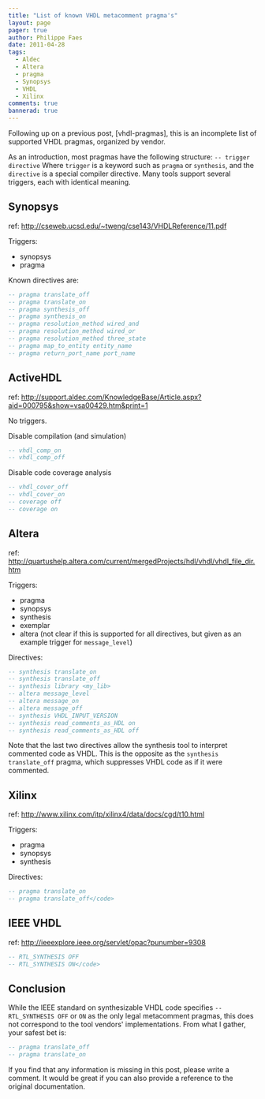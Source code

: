 ```yaml
---
title: "List of known VHDL metacomment pragma's"
layout: page 
pager: true
author: Philippe Faes
date: 2011-04-28
tags: 
  - Aldec
  - Altera
  - pragma
  - Synopsys
  - VHDL
  - Xilinx
comments: true
bannerad: true
---
```



Following up on a previous post, [vhdl-pragmas], this is an incomplete list of supported VHDL pragmas, organized by vendor.

As an introduction, most pragmas have the following structure:
`-- trigger directive`
Where `trigger` is a keyword such as `pragma` or `synthesis`, and the `directive` is a special compiler directive.
Many tools support several triggers, each with identical meaning.

## Synopsys

ref: <http://cseweb.ucsd.edu/~tweng/cse143/VHDLReference/11.pdf>

Triggers:

* synopsys
* pragma

Known directives are:
```vhdl
-- pragma translate_off
-- pragma translate_on
-- pragma synthesis_off
-- pragma synthesis_on
-- pragma resolution_method wired_and
-- pragma resolution_method wired_or
-- pragma resolution_method three_state 
-- pragma map_to_entity entity_name
-- pragma return_port_name port_name
```

## ActiveHDL

ref: <http://support.aldec.com/KnowledgeBase/Article.aspx?aid=000795&show=vsa00429.htm&print=1> 

No triggers.

Disable compilation (and simulation)
```vhdl
-- vhdl_comp_on
-- vhdl_comp_off
```

Disable code coverage analysis
```vhdl
-- vhdl_cover_off
-- vhdl_cover_on
-- coverage off
-- coverage on
```

## Altera

ref: <http://quartushelp.altera.com/current/mergedProjects/hdl/vhdl/vhdl_file_dir.htm> 

Triggers:
* pragma
* synopsys
* synthesis
* exemplar
* altera  (not clear if this is supported for all directives, but given as an example trigger for `message_level`)


Directives:
```vhdl
-- synthesis translate_on
-- synthesis translate_off
-- synthesis library <my_lib>
-- altera message_level
-- altera message_on
-- altera message_off
-- synthesis VHDL_INPUT_VERSION
-- synthesis read_comments_as_HDL on
-- synthesis read_comments_as_HDL off
```

Note that the last two directives allow the synthesis tool to interpret commented code as VHDL. This is the opposite as the `synthesis translate_off` pragma, which suppresses VHDL code as if it were commented.

## Xilinx

ref: <http://www.xilinx.com/itp/xilinx4/data/docs/cgd/t10.html> 

Triggers:
* pragma
* synopsys
* synthesis

Directives:
```vhdl
-- pragma translate_on
-- pragma translate_off</code>
```

## IEEE VHDL

ref: <http://ieeexplore.ieee.org/servlet/opac?punumber=9308>

```vhdl
-- RTL_SYNTHESIS OFF
-- RTL_SYNTHESIS ON</code>
```

## Conclusion

While the IEEE standard on synthesizable VHDL code specifies `-- RTL_SYNTHESIS OFF` or `ON` as the only legal metacomment pragmas, this does not correspond to the tool vendors' implementations. From what I gather, your safest bet is:
```vhdl
-- pragma translate_off
-- pragma translate_on
```

If you find that any information is missing in this post, please write a comment. It would be great if you can also provide a reference to the original documentation.

